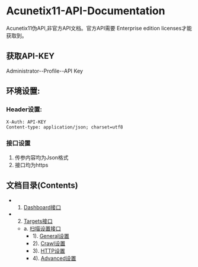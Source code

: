# Acunetix11-API-Documentation

Acunetix11伪API,非官方API文档。官方API需要 Enterprise edition licenses才能获取到。

## 获取API-KEY
Administrator--Profile--API Key

## 环境设置:

### Header设置:

```
X-Auth: API-KEY
Content-type: application/json; charset=utf8
```

### 接口设置
1. 传参内容均为Json格式
2. 接口均为https

## 文档目录(Contents)

* 1. [Dashboard接口](https://github.com/h4rdy/Acunetix11-API-Documentation/blob/master/Document/Dashboard.md)
* 2. [Targets接口](https://github.com/h4rdy/Acunetix11-API-Documentation/blob/master/Document/Targets/main.md)
    * a. [扫描设置接口](https://github.com/h4rdy/Acunetix11-API-Documentation/blob/master/Document/Targets/main.md)
        * 1). [General设置](https://github.com/h4rdy/Acunetix11-API-Documentation/blob/master/Document/Targets/scan.md)
        * 2). [Crawl设置](https://github.com/h4rdy/Acunetix11-API-Documentation/blob/master/Document/Targets/scan.md)
        * 3). [HTTP设置](https://github.com/h4rdy/Acunetix11-API-Documentation/blob/master/Document/Targets/scan.md)
        * 4). [Advanced设置](https://github.com/h4rdy/Acunetix11-API-Documentation/blob/master/Document/Targets/scan.md)
     

